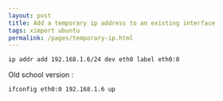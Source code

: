 ```yaml
---
layout: post
title: Add a temporary ip address to an existing interface
tags: ximport ubuntu
permalink: /pages/temporary-ip.html
---
```


```bash
ip addr add 192.168.1.6/24 dev eth0 label eth0:0
```
Old school version : 

```bash
ifconfig eth0:0 192.168.1.6 up
```